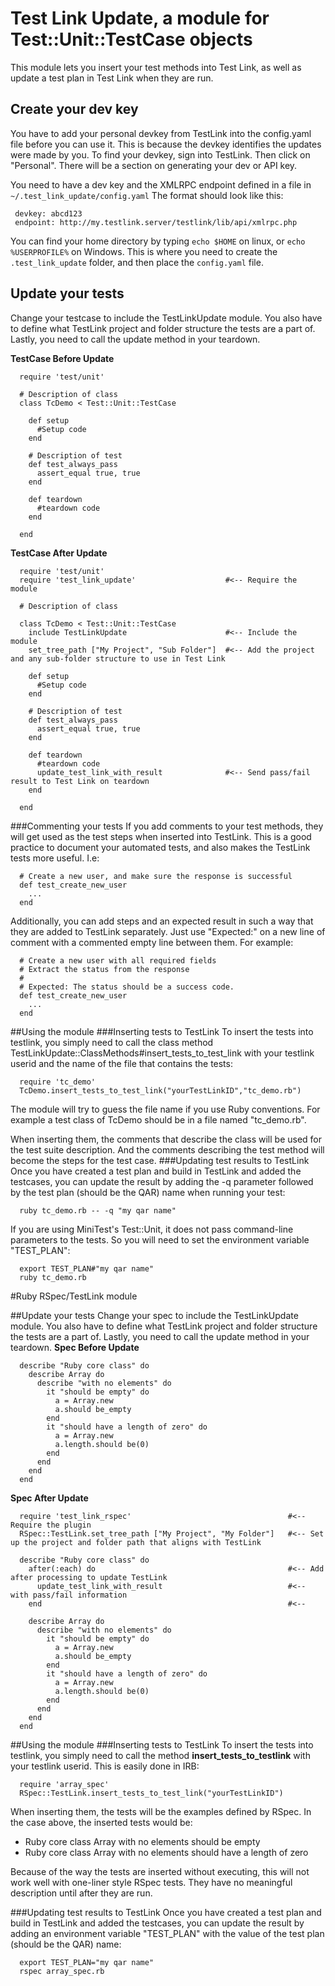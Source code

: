 # Test Link Update, a module for Test::Unit::TestCase objects

This module lets you insert your test methods into Test Link, as well as update a test plan in Test Link when they are run.

## Create your dev key
You have to add your personal devkey from TestLink into the config.yaml file before you can use it. This is because the devkey identifies the updates were made by you. To find your devkey, sign into TestLink. Then click on "Personal". There will be a section on generating your dev or API key.

You need to have a dev key and the XMLRPC endpoint defined in a file in ```~/.test_link_update/config.yaml```  The format should look like this:

```
 devkey: abcd123
 endpoint: http://my.testlink.server/testlink/lib/api/xmlrpc.php
```

You can find your home directory by typing ```echo $HOME``` on linux, or ```echo %USERPROFILE%``` on Windows.  This is where you need to create the ```.test_link_update``` folder, and then place the ```config.yaml``` file.

## Update your tests

Change your testcase to include the TestLinkUpdate module. You also have to define what TestLink project and folder structure the tests are a part of. Lastly, you need to call the update method in your teardown.

**TestCase Before Update**

```
  require 'test/unit'

  # Description of class
  class TcDemo < Test::Unit::TestCase
 
    def setup
      #Setup code
    end
 
    # Description of test
    def test_always_pass
      assert_equal true, true
    end
 
    def teardown
      #teardown code
    end
 
  end
```

**TestCase After Update**

```
  require 'test/unit'
  require 'test_link_update'                    #<-- Require the module
 
  # Description of class

  class TcDemo < Test::Unit::TestCase
    include TestLinkUpdate                      #<-- Include the module
    set_tree_path ["My Project", "Sub Folder"]  #<-- Add the project and any sub-folder structure to use in Test Link

    def setup
      #Setup code  
    end
 
    # Description of test
    def test_always_pass
      assert_equal true, true
    end
 
    def teardown
      #teardown code
      update_test_link_with_result              #<-- Send pass/fail result to Test Link on teardown
    end
 
  end
```

###Commenting your tests
If you add comments to your test methods, they will get used as the test steps when inserted into TestLink. This is a good practice to document your automated tests, and also makes the TestLink tests more useful. I.e:

```
  # Create a new user, and make sure the response is successful
  def test_create_new_user
    ...
  end
```

Additionally, you can add steps and an expected result in such a way that they are added to TestLink separately. Just use "Expected:" on a new line of comment with a commented empty line between them. For example:

```
  # Create a new user with all required fields
  # Extract the status from the response
  #
  # Expected: The status should be a success code.
  def test_create_new_user
    ...
  end
```

##Using the module
###Inserting tests to TestLink
To insert the tests into testlink, you simply need to call the class method TestLinkUpdate::ClassMethods#insert_tests_to_test_link with your testlink userid and the name of the file that contains the tests:

```
  require 'tc_demo'
  TcDemo.insert_tests_to_test_link("yourTestLinkID","tc_demo.rb")
```

The module will try to guess the file name if you use Ruby conventions.  For example a test class of TcDemo should be in a file named "tc_demo.rb".

When inserting them, the comments that describe the class will be used for the test suite description. And the comments describing the test method will become the steps for the test case.
###Updating test results to TestLink
Once you have created a test plan and build in TestLink and added the testcases, you can update the result by adding the -q parameter followed by the test plan (should be the QAR) name when running your test:

```
  ruby tc_demo.rb -- -q "my qar name"
```

If you are using MiniTest's Test::Unit, it does not pass command-line parameters to the tests.  So you will need to set the environment variable "TEST_PLAN":

```
  export TEST_PLAN#"my qar name"
  ruby tc_demo.rb
```

#Ruby RSpec/TestLink module

##Update your tests
Change your spec to include the TestLinkUpdate module.  You also have to define what TestLink project and folder structure the tests are a part of.  Lastly, you need to call the update method in your teardown.
**Spec Before Update**

```
  describe "Ruby core class" do
    describe Array do
      describe "with no elements" do
        it "should be empty" do
          a = Array.new
          a.should be_empty
        end
        it "should have a length of zero" do
          a = Array.new
          a.length.should be(0)
        end
      end
    end
  end
```

**Spec After Update**

```
  require 'test_link_rspec'                                   #<-- Require the plugin
  RSpec::TestLink.set_tree_path ["My Project", "My Folder"]   #<-- Set up the project and folder path that aligns with TestLink

  describe "Ruby core class" do
    after(:each) do                                           #<-- Add after processing to update TestLink 
      update_test_link_with_result                            #<-- with pass/fail information
    end                                                       #<--

    describe Array do
      describe "with no elements" do
        it "should be empty" do
          a = Array.new
          a.should be_empty
        end
        it "should have a length of zero" do
          a = Array.new
          a.length.should be(0)
        end
      end
    end
  end
```

##Using the module
###Inserting tests to TestLink
To insert the tests into testlink, you simply need to call the method **insert_tests_to_testlink** with your testlink 
userid.  This is easily done in IRB:

```
  require 'array_spec'
  RSpec::TestLink.insert_tests_to_test_link("yourTestLinkID")
```

When inserting them, the tests will be the examples defined by RSpec.  In the case above, the inserted tests would be:
- Ruby core class Array with no elements should be empty
- Ruby core class Array with no elements should have a length of zero

Because of the way the tests are inserted without executing, this will not work well with one-liner style RSpec tests.  They have no meaningful description until after they are run.

###Updating test results to TestLink
Once you have created a test plan and build in TestLink and added the testcases, you can update the result by adding an environment variable "TEST_PLAN" with the value of the test plan (should be the QAR) name:

```
  export TEST_PLAN="my qar name"
  rspec array_spec.rb
```


